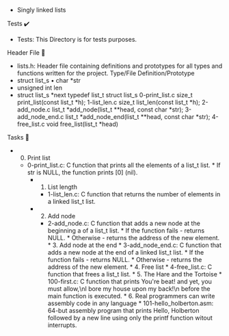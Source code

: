  - Singly linked lists

Tests ✔️
* Tests: This Directory is for tests purposes.

Header File 📁
* lists.h: Header file containing definitions and prototypes for all types and functions written for the project.
Type/File  Definition/Prototype
* struct list_s		•	char *str
* unsigned int len
* struct list_s *next
typedef list_t	struct list_s
0-print_list.c	size_t print_list(const list_t *h);
1-list_len.c	size_t list_len(const list_t *h);
2-add_node.c	list_t *add_node(list_t **head, const char *str);
3-add_node_end.c       list_t *add_node_end(list_t **head, const char *str);
4-free_list.c	       void free_list(list_t *head)

Tasks 📃
* 0. Print list
    * 0-print_list.c: C function that prints all the elements of a list_t list.
            * If str is NULL, the function prints [0] (nil).
	    * 1. List length
	        * 1-list_len.c: C function that returns the number of elements in a linked list_t list.
		* 2. Add node
		    * 2-add_node.c: C function that adds a new node at the beginning a of a list_t list.
		            * If the function fails - returns NULL.
			            * Otherwise - returns the address of the new element.
				    * 3. Add node at the end
				        * 3-add_node_end.c: C function that adds a new node at the end of a linked list_t list.
					        * If the function fails - returns NULL.
						        * Otherwise - returns the address of the new element.
							* 4. Free list
							    * 4-free_list.c: C function that frees a list_t list.
							    * 5. The Hare and the Tortoise
							        * 100-first.c: C function that prints You're beat! and yet, you must allow,\nI bore my house upon my back!\n before the main function is executed.
								* 6. Real programmers can write assembly code in any language
								    * 101-hello_holberton.asm: 64-but assembly program that prints Hello, Holberton followed by a new line using only the printf function witout interrupts.
								    
